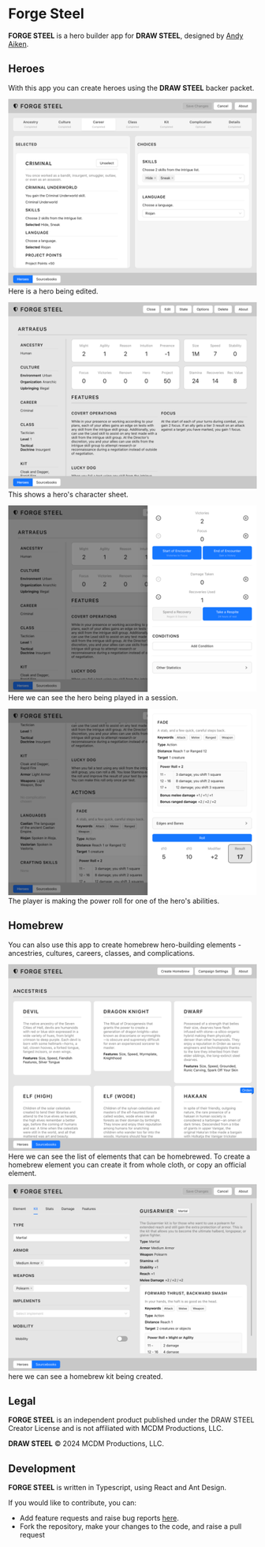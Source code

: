 # Forge Steel

**FORGE STEEL** is a hero builder app for **DRAW STEEL**, designed by [Andy Aiken](mailto:andy.aiken@live.co.uk).

## Heroes

With this app you can create heroes using the **DRAW STEEL** backer packet.

![Hero Edit](./src/assets/screenshots/hero-edit.png)
Here is a hero being edited.

![Hero Sheet](./src/assets/screenshots/hero-sheet.png)
This shows a hero's character sheet.

![Hero State](./src/assets/screenshots/hero-state.png)
Here we can see the hero being played in a session.

![Hero Roll](./src/assets/screenshots/hero-roll.png)
The player is making the power roll for one of the hero's abilities.

## Homebrew

You can also use this app to create homebrew hero-building elements - ancestries, cultures, careers, classes, and complications.

![Elements](./src/assets/screenshots/elements.png)
Here we can see the list of elements that can be homebrewed. To create a homebrew element you can create it from whole cloth, or copy an official element.

![Homebrew](./src/assets/screenshots/homebrew.png)
here we can see a homebrew kit being created.

## Legal

**FORGE STEEL** is an independent product published under the DRAW STEEL Creator License and is not affiliated with MCDM Productions, LLC.

**DRAW STEEL** © 2024 MCDM Productions, LLC.

## Development

**FORGE STEEL** is written in Typescript, using React and Ant Design.

If you would like to contribute, you can:

* Add feature requests and raise bug reports [here](https://github.com/andyaiken/forgesteel/issues).
* Fork the repository, make your changes to the code, and raise a pull request

